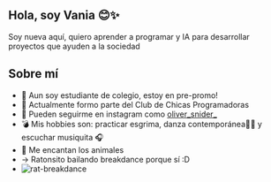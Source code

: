 ## Hola, soy Vania 😊✨
Soy nueva aquí, quiero aprender a programar y IA para desarrollar proyectos que ayuden a la sociedad

## Sobre mí
- 🏫 Aun soy estudiante de colegio, estoy en pre-promo!
- 🌱 Actualmente formo parte del Club de Chicas Programadoras                    
- 💬 Pueden seguirme en instagram como [oliver_snider_](https://www.instagram.com/oliver_snider_?igsh=MjBlMnJ2M2oyaTU5)
- 💣 Mis hobbies son: practicar esgrima, danza contemporánea🤸‍♀️ y escuchar musiquita 🎧
-  🐼 Me encantan los animales
- -> Ratonsito bailando breakdance porque sí :D
- ![rat-breakdance](https://github.com/user-attachments/assets/6f0fab5d-6c29-4341-8fb0-bff1f704e1f0)                                                                                                     
